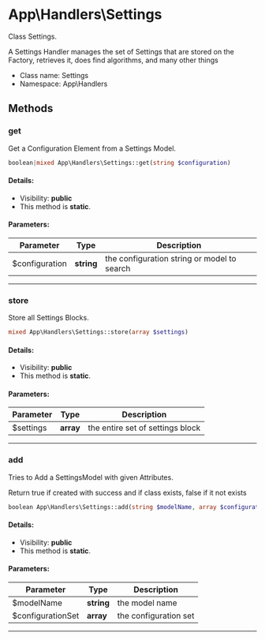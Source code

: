 App\Handlers\Settings
===============

Class Settings.

A Settings Handler manages the set of Settings that are stored on the Factory,
retrieves it, does find algorithms, and many other things


* Class name: Settings
* Namespace: App\Handlers







Methods
-------


### get

Get a Configuration Element from a Settings Model.



```php
boolean|mixed App\Handlers\Settings::get(string $configuration)
```

#### Details:
* Visibility: **public**
* This method is **static**.


#### Parameters:

| Parameter | Type | Description |
|-----------|------|-------------|
| $configuration | **string** | the configuration string or model to search |


<hr>

### store

Store all Settings Blocks.



```php
mixed App\Handlers\Settings::store(array $settings)
```

#### Details:
* Visibility: **public**
* This method is **static**.


#### Parameters:

| Parameter | Type | Description |
|-----------|------|-------------|
| $settings | **array** | the entire set of settings block |


<hr>

### add

Tries to Add a SettingsModel with given Attributes.

Return true if created with success and if class exists, false if it not exists

```php
boolean App\Handlers\Settings::add(string $modelName, array $configurationSet)
```

#### Details:
* Visibility: **public**
* This method is **static**.


#### Parameters:

| Parameter | Type | Description |
|-----------|------|-------------|
| $modelName | **string** | the model name |
| $configurationSet | **array** | the configuration set |


<hr>
